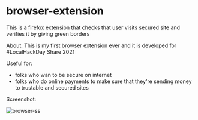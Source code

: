 # browser-extension

This is a firefox extension that checks that user visits secured site and verifies it by giving green borders

About:
  This is my first browser extension ever and it is developed for #LocalHackDay Share 2021

Useful for:
  - folks who wan to be secure on internet 
  - folks who do online payments to make sure that they're sending money to trustable and secured sites

Screenshot:

![browser-ss](https://user-images.githubusercontent.com/64413107/113492252-c2bc0d80-94f3-11eb-9d92-c8cdf7fc6960.jpg)

